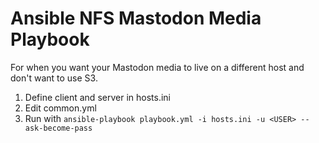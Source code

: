 # Ansible NFS Mastodon Media Playbook

For when you want your Mastodon media to live on a different host and don't want to use S3.

1. Define client and server in hosts.ini
2. Edit common.yml
3. Run with `ansible-playbook playbook.yml -i hosts.ini -u <USER> --ask-become-pass`